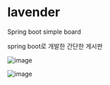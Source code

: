 # lavender
Spring boot simple board

spring boot로 개발한 간단한 게시판

![image](https://user-images.githubusercontent.com/30011635/101726333-ad127a80-3af5-11eb-91f9-27a4f28779f5.png)

![image](https://user-images.githubusercontent.com/30011635/101726359-bd2a5a00-3af5-11eb-907c-62c0801f0dec.png)

